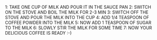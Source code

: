 1: TAKE ONE CUP OF MILK AND POUR IT IN THE SAUCE PAN
2: SWITCH ON THE STOVE AND BOIL THE MILK FOR 2-3 MIN
3: SWITCH OFF THE STOVE AND POUR THE MILK INTO THE CUP
4: ADD 1/4 TEASPOON OF COFFEE POWDER INTO THE MILK
5: NOW ADD 1 TEASPOON OF SUGAR TO THE MILK
6: SLOWLY STIR THE MILK FOR SOME TIME
7: NOW YOUR DELICIOUS COFFEE IS READY :-) 